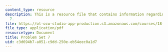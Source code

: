 ```yaml
---
content_type: resource
description: This is a resource file that contains information regarding problem set
  7.
file: https://ol-ocw-studio-app-production.s3.amazonaws.com/courses/18-05-introduction-to-probability-and-statistics-spring-2014/c3d694b7a051c9dd250eeb54eec0a1d7_MIT18_05S14_ps7.pdf
file_type: application/pdf
resourcetype: Document
title: Problem Set 7
uid: c3d694b7-a051-c9dd-250e-eb54eec0a1d7
---
```

